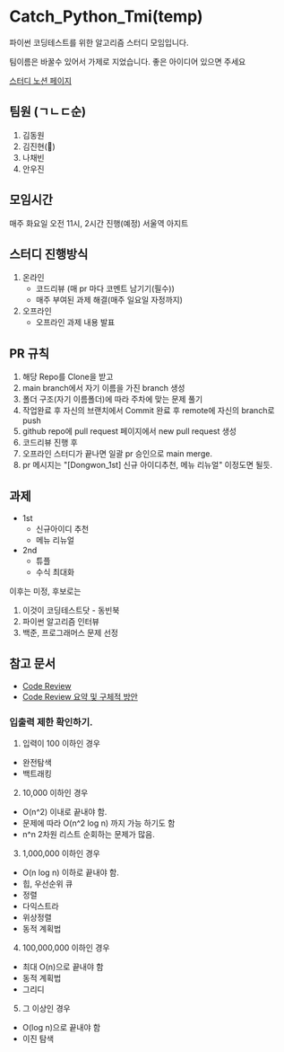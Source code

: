 # Catch_Python_Tmi(temp)

파이썬 코딩테스트를 위한 알고리즘 스터디 모임입니다.

팀이름은 바꿀수 있어서 가제로 지었습니다. 좋은 아이디어 있으면 주세요

[스터디 노션 페이지](https://www.notion.so/cd77d4ca02c746eeb00e8d8fc0560b59)

## 팀원 (ㄱㄴㄷ순)

1. 김동원
2. 김진현(👑)
3. 나채빈
4. 안우진

## 모임시간

매주 화요일 오전 11시, 2시간 진행(예정) 서울역 아지트

## 스터디 진행방식

1. 온라인
   - 코드리뷰 (매 pr 마다 코멘트 남기기(필수))
   - 매주 부여된 과제 해결(매주 일요일 자정까지)
2. 오프라인
   - 오프라인 과제 내용 발표

## PR 규칙

1. 해당 Repo를 Clone을 받고
2. main branch에서 자기 이름을 가진 branch 생성
3. 폴더 구조(자기 이름폴더)에 따라 주차에 맞는 문제 풀기
4. 작업완료 후 자신의 브랜치에서 Commit 완료 후 remote에 자신의 branch로 push
5. github repo에 pull request 페이지에서 new pull request 생성
6. 코드리뷰 진행 후
7. 오프라인 스터디가 끝나면 일괄 pr 승인으로 main merge.
8. pr 메시지는 "[Dongwon_1st] 신규 아이디추천, 메뉴 리뉴얼" 이정도면 될듯.

## 과제

- 1st
  - 신규아이디 추천
  - 메뉴 리뉴얼
- 2nd
  - 튜플
  - 수식 최대화

이후는 미정, 후보로는

1. 이것이 코딩테스트닷 - 동빈북
2. 파이썬 알고리즘 인터뷰
3. 백준, 프로그래머스 문제 선정

## 참고 문서

- [Code Review](https://ehddnjs8989.medium.com/%EC%BD%94%EB%93%9C%EB%A6%AC%EB%B7%B0-code-review-ec557ae8168)
- [Code Review 요약 및 구체적 방안](https://ehddnjs8989.medium.com/%EC%BD%94%EB%93%9C%EB%A6%AC%EB%B7%B0-code-review-%EC%9D%98-%EA%B5%AC%EC%B2%B4%EC%A0%81%EC%9D%B8-%EB%B0%A9%EC%95%88-%EB%B0%8F-%EC%A0%81%EC%9A%A9-ad4bd465391b)

### 입출력 제한 확인하기.

1. 입력이 100 이하인 경우

- 완전탐색
- 백트래킹

2. 10,000 이하인 경우

- O(n^2) 이내로 끝내야 함.
- 문제에 따라 O(n^2 log n) 까지 가능 하기도 함
- n^n 2차원 리스트 순회하는 문제가 많음.

3. 1,000,000 이하인 경우

- O(n log n) 이하로 끝내야 함.
- 힙, 우선순위 큐
- 정렬
- 다익스트라
- 위상정렬
- 동적 계획법

4. 100,000,000 이하인 경우

- 최대 O(n)으로 끝내야 함
- 동적 계획법
- 그리디

5. 그 이상인 경우

- O(log n)으로 끝내야 함
- 이진 탐색
